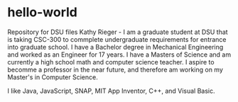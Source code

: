 # hello-world
Repository for DSU files
Kathy Rieger - I am a graduate student at DSU that is taking CSC-300 to commplete undergraduate requirements for entrance into graduate school.  I have a Bachelor degree in Mechanical Engineering and worked as an Engineer for 17 years.  I have a Masters of Science and am currently a high school math and computer science teacher.  I aspire to becomme a professor in the near future, and therefore am working on my Master's in Computer Science.

I like Java, JavaScript, SNAP, MIT App Inventor, C++, and Visual Basic.
